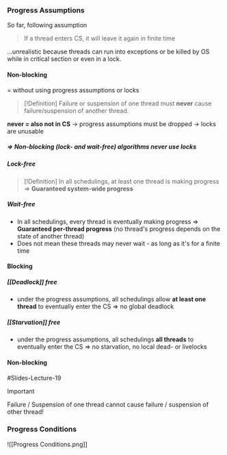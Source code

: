 ### Progress Assumptions
So far, following assumption
> If a thread enters CS, it will leave it again in finite time

...unrealistic because threads can run into exceptions or be killed by OS while in critical section or even in a lock.
#### Non-blocking
= without using progress assumptions or locks

> [!Definition]
> Failure or suspension of one thread must **never** cause failure/suspension of another thread.

**never = also not in CS** $\rightarrow$ progress assumptions must be dropped $\rightarrow$ locks are unusable
##### $\Rightarrow$ Non-blocking (lock- and wait-free) algorithms *never* use locks
##### Lock-free
>[!Definition] 
>In all schedulings, at least one thread is making progress $\Rightarrow$ **Guaranteed system-wide progress**

##### Wait-free
- In all schedulings, every thread is eventually making progress $\Rightarrow$ **Guaranteed per-thread progress** (no thread's progress depends on the state of another thread)
- Does not mean these threads may never wait - as long as it's for a finite time
#### Blocking
##### [[Deadlock]] free
- under the progress assumptions, all schedulings allow **at least one thread** to eventually enter the CS 
	$\Rightarrow$ no global deadlock
##### [[Starvation]] free
- under the progress assumptions, all schedulings **all threads** to eventually enter the CS
	$\Rightarrow$ no starvation, no local dead- or livelocks
#### Non-blocking
#Slides-Lecture-19 
> [!Important]
> Failure / Suspension of one thread cannot cause failure / suspension of other thread!
### Progress Conditions
![[Progress Conditions.png]]


